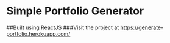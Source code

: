 # Simple Portfolio Generator 

##Built using ReactJS
###Visit the project at https://generate-portfolio.herokuapp.com/
